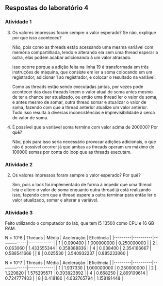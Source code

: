## Respostas do laboratório 4

### Atividade 1

3. Os valores impressos foram sempre o valor esperado? Se não, explique por que isso aconteceu?

    Não, pois como as threads estão acessando uma mesma variável com memória compartilhada, lendo e alterando ela sem uma thread esperar a outra, elas podem acabar adicionando à um valor atrasado.
    
    Isso ocorre porque a adição feita na linha 19 é transformada em três instruções de máquina, que consiste em ler a soma colocando em um registrador, adicionar 1 ao registrador, e colocar o resultado na variável.
    
    Como as threads estão sendo executadas juntas, por vezes pode acontecer das duas threads lerem o valor atual de soma antes mesmo de ter a chance ser atualizado, ou então uma thread ler o valor de soma, e antes mesmo de somar, outra thread somar e atualizar o valor de soma, fazendo com que a thread anterior atualize um valor anterior. Tudo isso resulta à diversas inconsistências e imprevisibilidade à cerca do valor de soma.

4. É possível que a variável soma termine com valor acima de 200000? Por quê?

    Não, pois para isso seria necessário provocar adições adicionais, o que não é possível ocorrer já que ambas as threads operam um máximo de 100000 somas por conta do loop que as threads executam.

### Atividade 2

2. Os valores impressos foram sempre o valor esperado? Por quê?

    Sim, pois o lock foi implementado de forma à impedir que uma thread leia e altere o valor de soma enquanto outra thread já está realizando isso, fazendo com que a thread espere a outra terminar para então ler o valor atualizado, somar e alterar a variável.

### Atividade 3

Feito utilizando o computador do lab, que tem i5 13500 como CPU e 16 GB RAM.

N = 10^6
| Threads | Média    | Aceleração  | Eficiência  |
|---------|----------|-------------|-------------|
| 1       | 0.090400 | 1.000000000 | 0.250000000 |
| 2       | 0.063060 | 1.433555344 | 0.358388836 |
| 4       | 0.038400 | 2.354166667 | 0.588541666 |
| 8       | 0.025530 | 3.540932237 | 0.885233060 |

N = 10^7
| Threads | Média    | Aceleração  | Eficiência  |
|---------|----------|-------------|-------------|
| 1       | 1.937330 | 1.000000000 | 0.250000000 |
| 2       | 1.229820 | 1.575295571 | 0.393823892 |
| 4       | 0.668250 | 2.899109614 | 0.724777403 |
| 8       | 0.418180 | 4.632765794 | 1.158191448 |